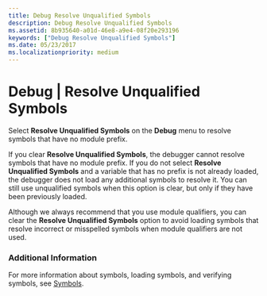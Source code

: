 ```yaml
---
title: Debug Resolve Unqualified Symbols
description: Debug Resolve Unqualified Symbols
ms.assetid: 8b935640-a01d-46e8-a9e4-08f20e293196
keywords: ["Debug Resolve Unqualified Symbols"]
ms.date: 05/23/2017
ms.localizationpriority: medium
---
```


# Debug | Resolve Unqualified Symbols


Select **Resolve Unqualified Symbols** on the **Debug** menu to resolve symbols that have no module prefix.

If you clear **Resolve Unqualified Symbols**, the debugger cannot resolve symbols that have no module prefix. If you do not select **Resolve Unqualified Symbols** and a variable that has no prefix is not already loaded, the debugger does not load any additional symbols to resolve it. You can still use unqualified symbols when this option is clear, but only if they have been previously loaded.

Although we always recommend that you use module qualifiers, you can clear the **Resolve Unqualified Symbols** option to avoid loading symbols that resolve incorrect or misspelled symbols when module qualifiers are not used.

### <span id="additional_information"></span><span id="ADDITIONAL_INFORMATION"></span>Additional Information

For more information about symbols, loading symbols, and verifying symbols, see [Symbols](symbols.md).

 

 





